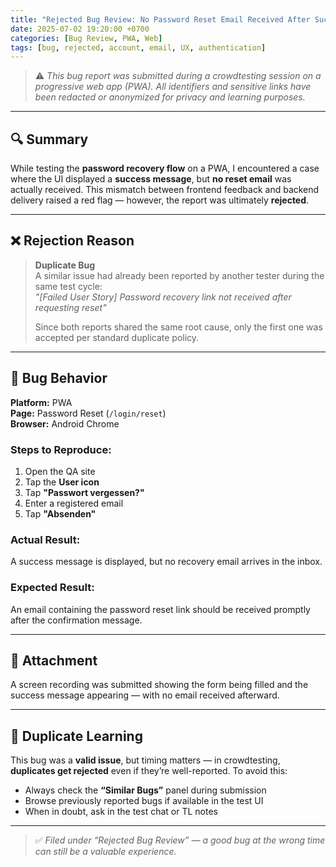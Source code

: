 ```yaml
---
title: "Rejected Bug Review: No Password Reset Email Received After Success Message"
date: 2025-07-02 19:20:00 +0700
categories: [Bug Review, PWA, Web]
tags: [bug, rejected, account, email, UX, authentication]
---
```


> ⚠️ _This bug report was submitted during a crowdtesting session on a progressive web app (PWA). All identifiers and sensitive links have been redacted or anonymized for privacy and learning purposes._

---

## 🔍 Summary

While testing the **password recovery flow** on a PWA, I encountered a case where the UI displayed a **success message**, but **no reset email** was actually received. This mismatch between frontend feedback and backend delivery raised a red flag — however, the report was ultimately **rejected**.

---

## ❌ Rejection Reason

> **Duplicate Bug**  
> A similar issue had already been reported by another tester during the same test cycle:  
> _"[Failed User Story] Password recovery link not received after requesting reset"_  
>  
> Since both reports shared the same root cause, only the first one was accepted per standard duplicate policy.

---

## 🧪 Bug Behavior

**Platform:** PWA  
**Page:** Password Reset (`/login/reset`)  
**Browser:** Android Chrome  

### Steps to Reproduce:
1. Open the QA site  
2. Tap the **User icon**  
3. Tap **"Passwort vergessen?"**  
4. Enter a registered email  
5. Tap **"Absenden"**

### Actual Result:
A success message is displayed, but no recovery email arrives in the inbox.

### Expected Result:
An email containing the password reset link should be received promptly after the confirmation message.

---

## 🎥 Attachment

A screen recording was submitted showing the form being filled and the success message appearing — with no email received afterward.

---

## 🔁 Duplicate Learning

This bug was a **valid issue**, but timing matters — in crowdtesting, **duplicates get rejected** even if they’re well-reported. To avoid this:

- Always check the **“Similar Bugs”** panel during submission  
- Browse previously reported bugs if available in the test UI  
- When in doubt, ask in the test chat or TL notes

---

> ✅ *Filed under “Rejected Bug Review” — a good bug at the wrong time can still be a valuable experience.*
